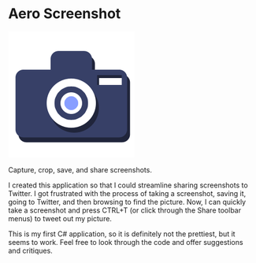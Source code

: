 # Aero Screenshot
![Icon](ScreenshotTest2/AeroScreenshotIcon.png)

Capture, crop, save, and share screenshots.

I created this application so that I could streamline sharing screenshots to Twitter. I got frustrated with the process of
taking a screenshot, saving it, going to Twitter, and then browsing to find the picture. Now, I can quickly take a screenshot
and press CTRL+T (or click through the Share toolbar menus) to tweet out my picture.

This is my first C# application, so it is definitely not the prettiest, but it seems to work. Feel free to look through the code
and offer suggestions and critiques.
